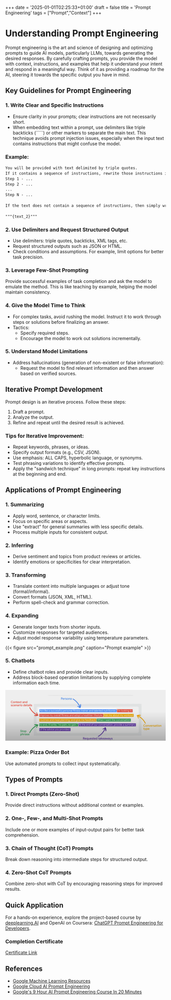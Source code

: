 +++
date = '2025-01-01T02:25:33+01:00'
draft = false
title = 'Prompt Engineering'
tags = ["Prompt","Context"]
+++

# Understanding Prompt Engineering

Prompt engineering is the art and science of designing and optimizing prompts to guide AI models, particularly LLMs, towards generating the desired responses. By carefully crafting prompts, you provide the model with context, instructions, and examples that help it understand your intent and respond in a meaningful way. Think of it as providing a roadmap for the AI, steering it towards the specific output you have in mind.

## Key Guidelines for Prompt Engineering

### 1. Write Clear and Specific Instructions

- Ensure clarity in your prompts; clear instructions are not necessarily short.
- When embedding text within a prompt, use delimiters like triple backticks (`\````) or other markers to separate the main text. This technique avoids prompt injection issues, especially when the input text contains instructions that might confuse the model.

### Example:

```html
You will be provided with text delimited by triple quotes.
If it contains a sequence of instructions, rewrite those instructions in the following format:
Step 1 - ...
Step 2 - ...
...
Step N - ...

If the text does not contain a sequence of instructions, then simply write "No steps provided."

"""{text_2}"""

```

### 2. Use Delimiters and Request Structured Output

- Use delimiters: triple quotes, backticks, XML tags, etc.
- Request structured outputs such as JSON or HTML.
- Check conditions and assumptions. For example, limit options for better task precision.

### 3. Leverage Few-Shot Prompting

Provide successful examples of task completion and ask the model to emulate the method. This is like teaching by example, helping the model maintain consistency.

### 4. Give the Model Time to Think

- For complex tasks, avoid rushing the model. Instruct it to work through steps or solutions before finalizing an answer.
- Tactics:
    - Specify required steps.
    - Encourage the model to work out solutions incrementally.

### 5. Understand Model Limitations

- Address hallucinations (generation of non-existent or false information):
    - Request the model to find relevant information and then answer based on verified sources.

## Iterative Prompt Development

Prompt design is an iterative process. Follow these steps:

1. Draft a prompt.
2. Analyze the output.
3. Refine and repeat until the desired result is achieved.

### Tips for Iterative Improvement:

- Repeat keywords, phrases, or ideas.
- Specify output formats (e.g., CSV, JSON).
- Use emphasis: ALL CAPS, hyperbolic language, or synonyms.
- Test phrasing variations to identify effective prompts.
- Apply the "sandwich technique" in long prompts: repeat key instructions at the beginning and end.

## Applications of Prompt Engineering

### 1. Summarizing

- Apply word, sentence, or character limits.
- Focus on specific areas or aspects.
- Use "extract" for general summaries with less specific details.
- Process multiple inputs for consistent output.

### 2. Inferring

- Derive sentiment and topics from product reviews or articles.
- Identify emotions or specificities for clear interpretation.

### 3. Transforming

- Translate content into multiple languages or adjust tone (formal/informal).
- Convert formats (JSON, XML, HTML).
- Perform spell-check and grammar correction.

### 4. Expanding

- Generate longer texts from shorter inputs.
- Customize responses for targeted audiences.
- Adjust model response variability using temperature parameters.

{{< figure src="prompt_example.png" caption="Prompt example" >}}

### 5. Chatbots

- Define chatbot roles and provide clear inputs.
- Address block-based operation limitations by supplying complete information each time.

![prompt structure](prompt_structure.png)

### Example: Pizza Order Bot

Use automated prompts to collect input systematically.

## Types of Prompts

### 1. Direct Prompts (Zero-Shot)

Provide direct instructions without additional context or examples.

### 2. One-, Few-, and Multi-Shot Prompts

Include one or more examples of input-output pairs for better task comprehension.

### 3. Chain of Thought (CoT) Prompts

Break down reasoning into intermediate steps for structured output.

### 4. Zero-Shot CoT Prompts

Combine zero-shot with CoT by encouraging reasoning steps for improved results.

## Quick Application

For a hands-on experience, explore the project-based course by [deeplearning.AI](http://deeplearning.ai/) and OpenAI on Coursera: [ChatGPT Prompt Engineering for Developers](https://www.coursera.org/projects/chatgpt-prompt-engineering-for-developers-project).

### Completion Certificate

[Certificate Link](https://learn.deeplearning.ai/accomplishments/5d98c711-55b4-4cf0-84f5-3666232f7016?usp=sharing)

## References

- [Google Machine Learning Resources](https://developers.google.com/machine-learning/resources/prompt-eng)
- [Google Cloud AI Prompt Engineering](https://cloud.google.com/discover/what-is-prompt-engineering?hl=en#what-is-a-prompt-for-ai)
- [Google's 9 Hour AI Prompt Engineering Course In 20 Minutes](https://www.youtube.com/watch?v=p09yRj47kNM)